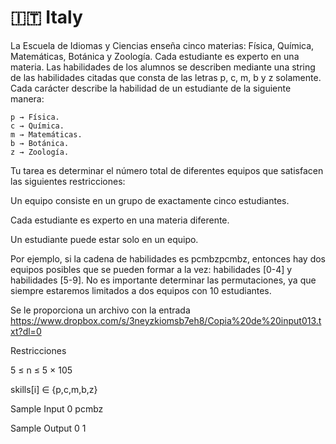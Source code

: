 # 🇮🇹 Italy

La Escuela de Idiomas y Ciencias enseña cinco materias: Física, Química, Matemáticas, Botánica y Zoología. Cada estudiante es experto en una materia. Las habilidades de los alumnos se describen mediante una string de las habilidades citadas que consta de las letras p, c, m, b y z solamente. Cada carácter describe la habilidad de un estudiante de la siguiente manera:

```
p → Física.
c → Química.
m → Matemáticas.
b → Botánica.
z → Zoología.
```

Tu tarea es determinar el número total de diferentes equipos que satisfacen las siguientes restricciones:
 
Un equipo consiste en un grupo de exactamente cinco estudiantes.

Cada estudiante es experto en una materia diferente.

Un estudiante puede estar solo en un equipo.
 
Por ejemplo, si la cadena de habilidades es pcmbzpcmbz, entonces hay dos equipos posibles que se pueden formar a la vez: habilidades [0-4] y habilidades [5-9]. No es importante determinar las permutaciones, ya que siempre estaremos limitados a dos equipos con 10 estudiantes.
 
Se le proporciona un archivo con la entrada https://www.dropbox.com/s/3neyzkiomsb7eh8/Copia%20de%20input013.txt?dl=0
 
Restricciones 

5 ≤ n ≤ 5 × 105

skills[i] ∈ {p,c,m,b,z}
 
Sample Input 0 pcmbz

Sample Output 0 1
